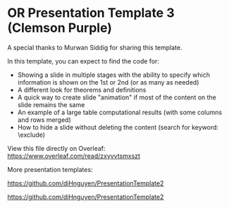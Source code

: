 # OR Presentation Template 3 (Clemson Purple)

A special thanks to Murwan Siddig for sharing this template.

In this template, you can expect to find the code for:
- Showing a slide in multiple stages with the ability to specify which information is shown on the 1st or 2nd (or as many as needed)
- A different look for theorems and definitions 
- A quick way to create slide "animation" if most of the content on the slide remains the same
- An example of a large table computational results (with some columns and rows merged)
- How to hide a slide without deleting the content (search for keyword: \exclude)

View this file directly on Overleaf: https://www.overleaf.com/read/zxyvvtsmxszt

More presentation templates: 

https://github.com/diHnguyen/PresentationTemplate2

https://github.com/diHnguyen/PresentationTemplate2
